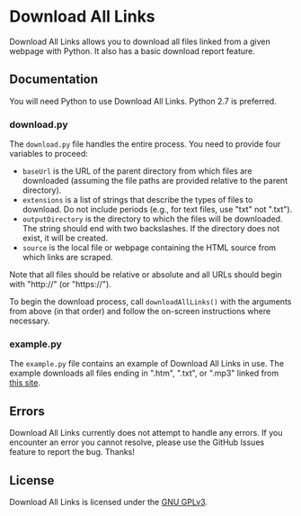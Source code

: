 Download All Links
==================

Download All Links allows you to download all files linked from a given webpage with Python. 
It also has a basic download report feature.

Documentation
-------------

You will need Python to use Download All Links. Python 2.7 is preferred.

### download.py

The `download.py` file handles the entire process. You need to provide four variables to proceed:
* `baseUrl` is the URL of the parent directory from which files are downloaded
(assuming the file paths are provided relative to the parent directory).
* `extensions` is a list of strings that describe the types of files to download.
Do not include periods (e.g., for text files, use "txt" not ".txt").
* `outputDirectory` is the directory to which the files will be downloaded. 
The string should end with two backslashes. If the directory does not exist, it will be created.
* `source` is the local file or webpage containing the HTML source from which links are scraped.

Note that all files should be relative or absolute and all URLs should begin with "http://" (or "https://").

To begin the download process, call `downloadAllLinks()` with the arguments from above (in that order)
and follow the on-screen instructions where necessary.

### example.py

The `example.py` file contains an example of Download All Links in use. 
The example downloads all files ending in ".htm", ".txt", or ".mp3" linked from [this site](http://www.iana.org/domains/special.html).

Errors
------

Download All Links currently does not attempt to handle any errors.
If you encounter an error you cannot resolve, please use the GitHub Issues feature to report the bug. Thanks!

License
-------

Download All Links is licensed under the [GNU GPLv3](http://www.gnu.org/licenses/gpl.html).
